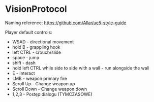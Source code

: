 # VisionProtocol

Naming reference: https://github.com/Allar/ue5-style-guide

Player default controls:
- WSAD - directional movement
- hold B - grappling hook
- left CTRL - crouch/slide
- space - jump
- shift - dash
- hold left CTRL while side to side with a wall - run alongside the wall
- E - interact
- LMB - weapon primary fire
- Scroll Up - Change weapon up
- Scroll Down - Change weapon down
- 1,2,3 - Postęp dialogu (TYMCZASOWE)